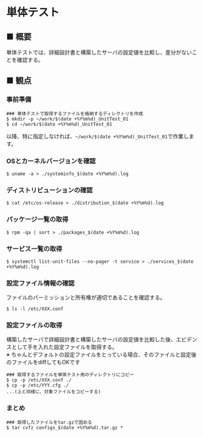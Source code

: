 # 単体テスト
## ■ 概要
単体テストでは、詳細設計書と構築したサーバの設定値を比較し、差分がないことを確認する。  

## ■ 観点
### 事前準備
```
### 単体テストで取得するファイルを格納するディレクトリを作成
$ mkdir -p ~/work/$(date +%Y%m%d)_UnitTest_01
$ cd ~/work/$(date +%Y%m%d)_UnitTest_01
```
以降、特に指定しなければ、`~/work/$(date +%Y%m%d)_UnitTest_01`で作業します。
### OSとカーネルバージョンを確認
```
$ uname -a > ./systeminfo_$(date +%Y%m%d).log
```
### ディストリビューションの確認
```
$ cat /etc/os-release > ./distribution_$(date +%Y%m%d).log
```
### パッケージ一覧の取得
```
$ rpm -qa | sort > ./packages_$(date +%Y%m%d).log
```
### サービス一覧の取得
```
$ systemctl list-unit-files --no-pager -t service > ./services_$(date +%Y%m%d).log
```
### 設定ファイル情報の確認
ファイルのパーミッションと所有権が適切であることを確認する。
```
$ ls -l /etc/XXX.conf
```
### 設定ファイルの取得
構築したサーバで詳細設計書と構築したサーバの設定値を比較した後、エビデンスとして手を入れた設定ファイルを取得する。  
※ ちゃんとデフォルトの設定ファイルをとっている場合、そのファイルと設定後のファイルをdiffしてもOKです
```
### 取得するファイルを単体テスト用のディレクトリにコピー
$ cp -p /etc/XXX.conf ./
$ cp -p /etc/YYY.cfg ./
...(上と同様に、対象ファイルをコピーする)
```
### まとめ
```
### 取得したファイルをtar.gzで固める
$ tar cvfz configs_$(date +%Y%m%d).tar.gz *
```
